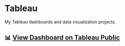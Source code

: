 # Tableau
My Tableau dashboards and data visualization projects.



## 📊 [View Dashboard on Tableau Public](https://public.tableau.com/app/profile/sowmya.banala1995/viz/ReportExplorationandStory_17605503294420/Dashboard1_1)

